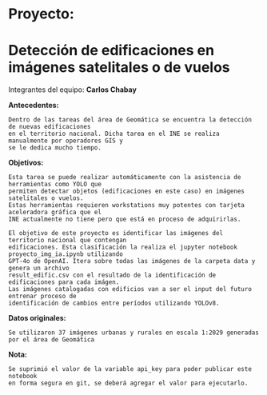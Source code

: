 # Proyecto:

# Detección de edificaciones en imágenes satelitales o de vuelos

Integrantes del equipo: __Carlos Chabay__

__Antecedentes:__

	Dentro de las tareas del área de Geomática se encuentra la detección de nuevas edificaciones
	en el territorio nacional. Dicha tarea en el INE se realiza manualmente por operadores GIS y
	se le dedica mucho tiempo.

__Objetivos:__

	Esta tarea se puede realizar automáticamente con la asistencia de herramientas como YOLO que
	permiten detectar objetos (edificaciones en este caso) en imágenes satelitales o vuelos.
	Estas herramientas requieren workstations muy potentes con tarjeta aceleradora gráfica que el
	INE actualmente no tiene pero que está en proceso de adquirirlas.
	
	El objetivo de este proyecto es identificar las imágenes del territorio nacional que contengan
	edificaciones. Esta clasificación la realiza el jupyter notebook proyecto_img_ia.ipynb utilizando
	GPT-4o de OpenAI. Itera sobre todas las imágenes de la carpeta data y genera un archivo
	result_edific.csv con el resultado de la identificación de edificaciones para cada imágen.
	Las imágenes catalogadas con edificios van a ser el input del futuro entrenar proceso de
	identificación de cambios entre períodos utilizando YOLOv8.

__Datos originales:__

	Se utilizaron 37 imágenes urbanas y rurales en escala 1:2029 generadas por el área de Geomática

__Nota:__

	Se suprimió el valor de la variable api_key para poder publicar este notebook
	en forma segura en git, se deberá agregar el valor para ejecutarlo.
